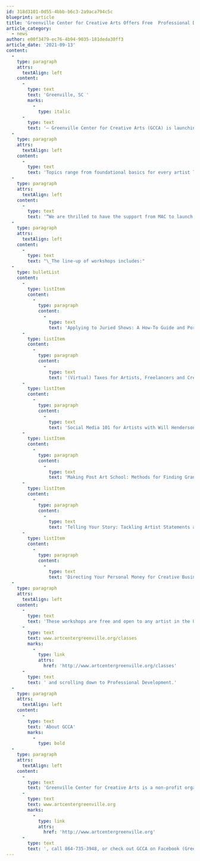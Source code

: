 ```yaml
---
id: 318d3101-0d55-4bbb-b6c3-2a9aca794c5c
blueprint: article
title: 'Greenville Center for Creative Arts Offers Free  Professional Development Workshops for Visual Artists'
article_category:
  - news
author: e00f3479-ec76-4b94-9035-181deda30ff3
article_date: '2021-09-13'
content:
  -
    type: paragraph
    attrs:
      textAlign: left
    content:
      -
        type: text
        text: 'Greenville, SC '
        marks:
          -
            type: italic
      -
        type: text
        text: '– Greenville Center for Creative Arts (GCCA) is launching a new series of FREE professional development workshops called “The Business Toolkit for Artists.” The six-part series will give visual artists insight into the resources and skills needed for career growth in the fine art industry. The program is funded in part by the Metropolitan Arts Council, which receives support from the City of Greenville, BMW Manufacturing Company, Michelin North America, Inc., SEW Eurodrive and the South Carolina Arts Commission.'
  -
    type: paragraph
    attrs:
      textAlign: left
    content:
      -
        type: text
        text: 'Topics range from foundational basics for every artist like writing an artist statement, to more advanced business tools like taxes and money management for creative entrepreneurs. Led by recognized industry professionals, these workshops will help artists transition their unique craft into a sustainable business model.'
  -
    type: paragraph
    attrs:
      textAlign: left
    content:
      -
        type: text
        text: '“We are thrilled to have the support from MAC to launch this series,” says Kim Fabian, GCCA’s Executive Director. “Professional development opportunities like these are critical to build skills and career mobility in the artist community. Being able to offer this curriculum for free allows people who may not have the financial resources for continuing education to benefit from this valuable content.”'
  -
    type: paragraph
    attrs:
      textAlign: left
    content:
      -
        type: text
        text: "\_The line-up of workshops includes:"
  -
    type: bulletList
    content:
      -
        type: listItem
        content:
          -
            type: paragraph
            content:
              -
                type: text
                text: 'Applying to Juried Shows: A How-To Guide and Portfolio Review with Robin Aiken, Artisphere Visual Artist Manager, on Saturday, October 2 from 10:00 a.m. - 1:00 p.m.'
      -
        type: listItem
        content:
          -
            type: paragraph
            content:
              -
                type: text
                text: '(Virtual) Taxes for Artists, Freelancers and Creative Businesses (Virtual) with Hannah Cole, Enrolled Agent and Founder of Sunlight Tax, and Tax & Money Columnist for the Art Blog Hyperallergic, on Saturday, November 20, from 9:00 - 11:00 a.m.'
      -
        type: listItem
        content:
          -
            type: paragraph
            content:
              -
                type: text
                text: 'Social Media 101 for Artists with Will Henderson, Associate Director of the Clemson Social Media Listening Center, on Friday, October 15, from 4:00 – 6:00 p.m.'
      -
        type: listItem
        content:
          -
            type: paragraph
            content:
              -
                type: text
                text: 'Making Post Art School: Methods for Finding Grants, Exhibitions & Residencies with Jonell Logan, Creative Director, McColl Center for Art + Innovation, former Executive Director of The League of Creative Interventionists, & Founder of 300 Arts Project, on Saturday, October 30, from 3:00 – 5:00 p.m.'
      -
        type: listItem
        content:
          -
            type: paragraph
            content:
              -
                type: text
                text: 'Telling Your Story: Tackling Artist Statements and Grant Narratives with Jennifer Oladipo, Marketing Strategist, Arts Advocate & Publisher of The Chord, on Wednesday, October 20, from 5:00 – 7:00 p.m.'
      -
        type: listItem
        content:
          -
            type: paragraph
            content:
              -
                type: text
                text: 'Directing Your Personal Money for Creative Business Success (Virtual) with Edris Tucker, AFCPE Accredited Financial Counselor, CommunityWorks and former NFCC Certified Credit Counselor & Financial Educator, on Thursday, November 4, from 6:00 - 8:00 p.m.'
  -
    type: paragraph
    attrs:
      textAlign: left
    content:
      -
        type: text
        text: 'These workshops are free and open to any artist in the Upstate community. Artists can attend them all or pick and choose. Workshops fill on a first-come, first-served basis and are held in-person at GCCA unless listed as “virtual” in the title. Registration is required for all workshops by visiting '
      -
        type: text
        text: www.artcentergreenville.org/classes
        marks:
          -
            type: link
            attrs:
              href: 'http://www.artcentergreenville.org/classes'
      -
        type: text
        text: ' and scrolling down to Professional Development.'
  -
    type: paragraph
    attrs:
      textAlign: left
    content:
      -
        type: text
        text: 'About GCCA'
        marks:
          -
            type: bold
  -
    type: paragraph
    attrs:
      textAlign: left
    content:
      -
        type: text
        text: 'Greenville Center for Creative Arts is a non-profit organization that aims to enrich the cultural fabric of the community through visual arts promotion, education, and inspiration. For more information, visit '
      -
        type: text
        text: www.artcentergreenville.org
        marks:
          -
            type: link
            attrs:
              href: 'http://www.artcentergreenville.org'
      -
        type: text
        text: ', call 864-735-3948, or check out GCCA on Facebook (Greenville Center for Creative Arts) & Instagram (@artcentergvl).'
---
```


